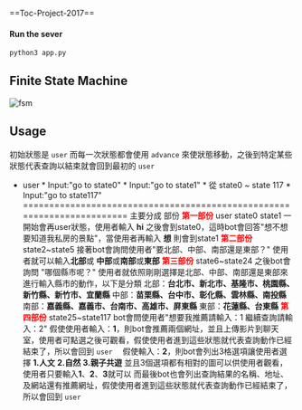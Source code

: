 ==Toc-Project-2017==
#### Run the sever

```sh
python3 app.py
```

## Finite State Machine
![fsm](./img/show-fsm.png)

## Usage
初始狀態是 `user` 而每一次狀態都會使用 `advance` 來使狀態移動，之後到特定某些狀態代表查詢以結束就會回到最初的 `user`

* user 
         * Input:"go to state0"
         * Input:"go to state1"
         * 從 state0 ~ state 117
         * Input:"go to state117"
=======================================================================
主要分成 部份
**<font color="red">第一部份</font>**
user state0 state1 
一開始會再user狀態，使用者輸入 **hi** 之後會到state0，這時bot會回答"想不想要知道我私房的景點"，當使用者再輸入 **想** 則會到state1
**<font color="red">第二部份</font>**
state2~state5
接著bot會詢問使用者"要北部、中部、南部還是東部？" 使用者就可以輸入**北部**或 **中部**或**南部**或**東部**
**<font color="red">第三部份</font>**
state6~state24
之後bot會詢問 "哪個縣市呢？"
使用者就依照剛剛選擇是北部、中部、南部還是東部來進行輸入縣市的動作，以下是分類
北部：**台北市、新北市、基隆市、桃園縣、新竹縣、新竹市、宜蘭縣**
中部：**苗栗縣、台中市、彰化縣、雲林縣、南投縣**
南部：**嘉義縣、嘉義市、台南市、高雄市、屏東縣**
東部：**花蓮縣、台東縣**
**<font color="red">第四部份</font>**
state25~state117
bot會問使用者"想要我推薦請輸入：1 繼續查詢請輸入：2"
假使使用者輸入：**1**，則bot會推薦兩個網址，並且上傳影片到聊天室，使用者可點選之後可觀看，假使使用者進到這些狀態就代表查詢動作已經結束了，所以會回到 `user`　
假使輸入：**2**，則bot會列出3格選項讓使用者選擇
**1.人文**
**2.自然**
**3.親子共遊**
並且3個選項都有相對的圖可以供使用者觀看，使用者只要輸入**1**、**2**、**3**就可以
而最後bot也會列出查詢結果的名稱、地址、及網站還有推薦網址，假使使用者進到這些狀態就代表查詢動作已經結束了，所以會回到 `user`　
